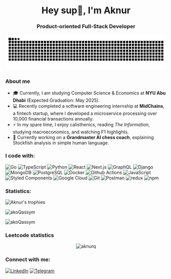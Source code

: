<h1 align="center">Hey sup👋, I'm Aknur</h1>
<h3 align="center">Product-oriented Full-Stack Developer</h3>

<p align="center">
  <picture>
    <source media="(prefers-color-scheme: dark)" srcset="https://raw.githubusercontent.com/akoQassym/akoQassym/output/github-contribution-grid-snake-dark.svg">
    <source media="(prefers-color-scheme: light)" srcset="https://raw.githubusercontent.com/akoQassym/akoQassym/output/github-contribution-grid-snake.svg">
    <img alt="github contribution grid snake animation" src="https://raw.githubusercontent.com/akoQassym/akoQassym/output/github-contribution-grid-snake.svg">
  </picture>
</p>

### About me

- 🎓 Currently, I am studying Computer Science & Economics at **NYU Abu Dhabi** (Expected Graduation: May 2025).
- 💻 Recently completed a software engineering internship at **MidChains**, a fintech startup, where I developed a microservice processing over 10,000 financial transactions annually.
- ⚡ In my spare time, I enjoy calisthenics, reading *The Information*, studying macroeconomics, and watching F1 highlights.
- 🌱 Currently working on a **Grandmaster AI chess coach**, explaining Stockfish analysis in simple human language.

### I code with:

<p align="left"> 
    <img alt="Go" src="https://img.shields.io/badge/-Go-00ADD8?style=flat-square&logo=go&logoColor=white" />
    <img alt="TypeScript" src="https://img.shields.io/badge/-TypeScript-007ACC?style=flat-square&logo=typescript&logoColor=white" />
    <img alt="Python" src="https://img.shields.io/badge/-Python-3776AB?style=flat-square&logo=python&logoColor=white" />
    <img alt="React" src="https://img.shields.io/badge/-React-61DAFB?style=flat-square&logo=react&logoColor=black" />
    <img alt="Next.js" src="https://img.shields.io/badge/-Next.js-000000?style=flat-square&logo=next.js&logoColor=white" />
    <img alt="GraphQL" src="https://img.shields.io/badge/-GraphQL-E10098?style=flat-square&logo=graphql&logoColor=white" />
    <img alt="Django" src="https://img.shields.io/badge/-Django-092E20?style=flat-square&logo=django&logoColor=white" />
    <img alt="MongoDB" src="https://img.shields.io/badge/-MongoDB-47A248?style=flat-square&logo=mongodb&logoColor=white" />
    <img alt="PostgreSQL" src="https://img.shields.io/badge/-PostgreSQL-336791?style=flat-square&logo=postgresql&logoColor=white" />
    <img alt="Docker" src="https://img.shields.io/badge/-Docker-2496ED?style=flat-square&logo=docker&logoColor=white" />
    <img alt="Github Actions" src="https://img.shields.io/badge/-Github_Actions-2088FF?style=flat-square&logo=github-actions&logoColor=white" />
    <img alt="JavaScript" src="https://img.shields.io/badge/-JavaScript-F7DF1E?style=flat-square&logo=javascript&logoColor=black" />
    <img alt="Styled Components" src="https://img.shields.io/badge/-Styled_Components-db7092?style=flat-square&logo=styled-components&logoColor=white" />
    <img alt="Google Cloud" src="https://img.shields.io/badge/-Google_Cloud-4285F4?style=flat-square&logo=google-cloud&logoColor=white" />
    <img alt="Git" src="https://img.shields.io/badge/-Git-F05032?style=flat-square&logo=git&logoColor=white" />
    <img alt="Postman" src="https://img.shields.io/badge/-Postman-F95032?style=flat-square&logo=postman&logoColor=white" />
    <img alt="redux" src="https://img.shields.io/badge/-Redux-764ABC?style=flat-square&logo=redux&logoColor=white" />
    <img alt="npm" src="https://img.shields.io/badge/-NPM-CB3837?style=flat-square&logo=npm&logoColor=white" />
</p>

### Statistics:
<p align="left">
  <img src="https://github-profile-trophy.vercel.app/?username=akoQassym&column=-1" alt="Aknur's trophies" />
</p>
<p align="left"> 
  <img src="https://myreadme.vercel.app/api/embed/akoQassym?panels=userstatistics,toprepositories,toplanguages,commitgraph" alt="akoQassym" />
</p>
<p align="left"> 
  <img src="https://github-readme-streak-stats.herokuapp.com/?user=akoQassym" alt="akoQassym" />
</p>

### Leetcode statistics
<p align="center">
  <img src="https://leetcard.jacoblin.cool/aknurq?font=roboto" alt="aknurq" />
</p>

### Connect with me:
<p align="left">
  <a href="https://www.linkedin.com/in/aknur-kassym" target="_blank"><img src="https://cdn.simpleicons.org/linkedin" alt="LinkedIn" height="30" width="40" /></a>
  <a href="https://web.telegram.org/k/#@aknur" target="blank"><img src="https://cdn.simpleicons.org/telegram" alt="Telegram" height="30" width="40" /></a>
</p>
